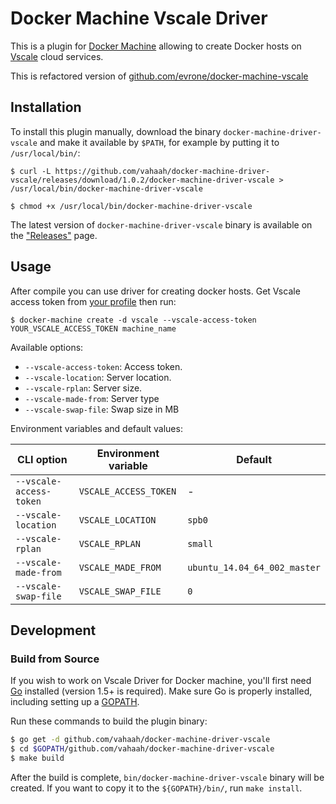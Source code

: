 # Docker Machine Vscale Driver

This is a plugin for [Docker Machine](https://docs.docker.com/machine/) allowing
to create Docker hosts on [Vscale]( http://vscale.io ) cloud services.

This is refactored version of [github.com/evrone/docker-machine-vscale](https://github.com/evrone/docker-machine-vscale)

## Installation

To install this plugin manually, download the binary `docker-machine-driver-vscale`
and  make it available by `$PATH`, for example by putting it to `/usr/local/bin/`:

```console
$ curl -L https://github.com/vahaah/docker-machine-driver-vscale/releases/download/1.0.2/docker-machine-driver-vscale > /usr/local/bin/docker-machine-driver-vscale

$ chmod +x /usr/local/bin/docker-machine-driver-vscale
```

The latest version of `docker-machine-driver-vscale` binary is available on
the ["Releases"](https://github.com/vahaah/docker-machine-driver-vscale/releases) page.

## Usage

After compile you can use driver for creating docker hosts.
Get Vscale access token from [your profile](https://vscale.io/panel/settings/tokens/) then run:

```console
$ docker-machine create -d vscale --vscale-access-token YOUR_VSCALE_ACCESS_TOKEN machine_name
```

Available options:

 - `--vscale-access-token`: Access token.
 - `--vscale-location`: Server location.
 - `--vscale-rplan`: Server size.
 - `--vscale-made-from`: Server type
 - `--vscale-swap-file`: Swap size in MB

Environment variables and default values:

| CLI option                    | Environment variable        | Default                     |
|-------------------------------|-----------------------------|-----------------------------|
| `--vscale-access-token`       | `VSCALE_ACCESS_TOKEN`       | -                           |
| `--vscale-location`           | `VSCALE_LOCATION`           | `spb0`                      |
| `--vscale-rplan`              | `VSCALE_RPLAN`              | `small`                     |
| `--vscale-made-from`          | `VSCALE_MADE_FROM`          | `ubuntu_14.04_64_002_master`|
| `--vscale-swap-file`          | `VSCALE_SWAP_FILE`          | `0`                         |

## Development

### Build from Source
If you wish to work on Vscale Driver for Docker machine, you'll first need
[Go](http://www.golang.org) installed (version 1.5+ is required).
Make sure Go is properly installed, including setting up a [GOPATH](http://golang.org/doc/code.html#GOPATH).

Run these commands to build the plugin binary:

```bash
$ go get -d github.com/vahaah/docker-machine-driver-vscale
$ cd $GOPATH/github.com/vahaah/docker-machine-driver-vscale
$ make build
```

After the build is complete, `bin/docker-machine-driver-vscale` binary will
be created. If you want to copy it to the `${GOPATH}/bin/`, run `make install`.

